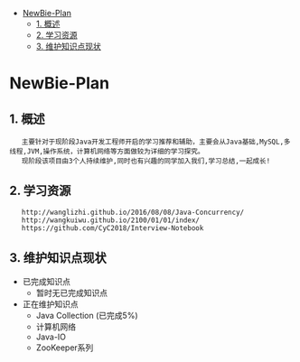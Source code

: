 <!-- GFM-TOC -->
* [NewBie-Plan](#NewBie-Plan)
    * [1. 概述](#1-概述)
    * [2. 学习资源](#2-学习资源)
    * [3. 维护知识点现状](#3-维护知识点现状)
<!-- GFM-TOC -->

# NewBie-Plan
## 1. 概述
```
   主要针对于现阶段Java开发工程师开启的学习推荐和辅助，主要会从Java基础,MySQL,多线程,JVM,操作系统，计算机网络等方面做较为详细的学习探究。
   现阶段该项目由3个人持续维护,同时也有兴趣的同学加入我们,学习总结,一起成长!
```
## 2. 学习资源  
```
   http://wanglizhi.github.io/2016/08/08/Java-Concurrency/
   http://wangkuiwu.github.io/2100/01/01/index/
   https://github.com/CyC2018/Interview-Notebook
```
## 3. 维护知识点现状
   - 已完成知识点
     - 暂时无已完成知识点
   - 正在维护知识点    
     - Java Collection (已完成5%)
     - 计算机网络
     - Java-IO
     - ZooKeeper系列

